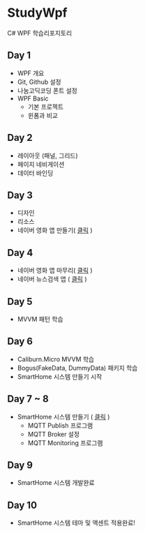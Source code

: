 # StudyWpf
C# WPF 학습리포지토리

## Day 1
- WPF 개요
- Git, Github 설정
- 나눔고딕코딩 폰트 설정
- WPF Basic
  - 기본 프로젝트
  - 윈폼과 비교

## Day 2
- 레이아웃 (패널, 그리드)
- 페이지 네비게이션
- 데이터 바인딩

## Day 3
- 디자인
- 리소스
- 네이버 영화 앱 만들기( [클릭](https://github.com/hugoMGSung/StudyWpf/tree/main/portfolio#naver-%EC%98%81%ED%99%94%EA%B2%80%EC%83%89) )

## Day 4
- 네이버 영화 앱 마무리( [클릭](https://github.com/hugoMGSung/StudyWpf/tree/main/portfolio#naver-%EC%98%81%ED%99%94%EA%B2%80%EC%83%89) )
- 네이버 뉴스검색 앱 ( [클릭](https://github.com/hugoMGSung/StudyWpf/tree/main/portfolio#naver-%EB%89%B4%EC%8A%A4%EA%B2%80%EC%83%89) )

## Day 5
- MVVM 패턴 학습

## Day 6
- Caliburn.Micro MVVM 학습
- Bogus(FakeData, DummyData) 패키지 학습
- SmartHome 시스템 만들기 시작

## Day 7 ~ 8
- SmartHome 시스템 만들기 ( [클릭](https://github.com/hugoMGSung/StudyWpf/tree/main/portfolio#smarthome-%EB%AA%A8%EB%8B%88%ED%84%B0%EB%A7%81%EC%95%B1) )
  - MQTT Publish 프로그램
  - MQTT Broker 설정
  - MQTT Monitoring 프로그램

## Day 9
- SmartHome 시스템 개발완료

## Day 10 
- SmartHome 시스템 테마 및 액센트 적용완료!
